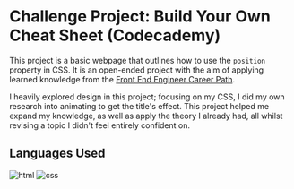 # Challenge Project: Build Your Own Cheat Sheet (Codecademy)
This project is a basic webpage that outlines how to use the `position` property in CSS. It is an open-ended project with the aim of applying learned knowledge from the [Front End Engineer Career Path](https://www.codecademy.com/career-journey/front-end-engineer).

I heavily explored design in this project; focusing on my CSS, I did my own research into animating to get the title's effect. This project helped me expand my knowledge, as well as apply the theory I already had, all whilst revising a topic I didn't feel entirely confident on.

## Languages Used
![html](https://img.shields.io/badge/-HTML-E34F26?logo=html5&logoColor=white&style=for-the-badge)
![css](https://img.shields.io/badge/-CSS-663399?logo=css&logoColor=white&style=for-the-badge)
